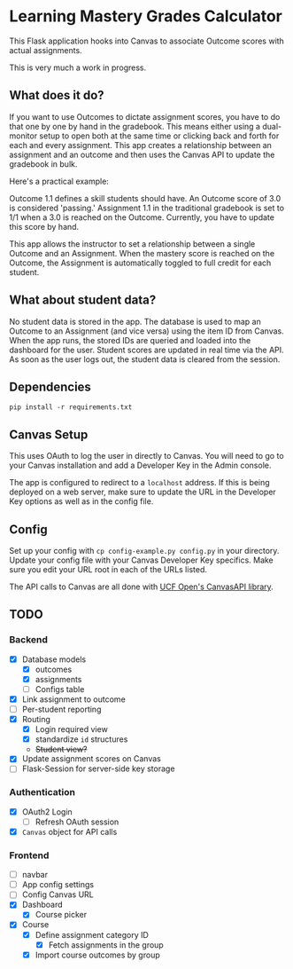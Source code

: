 # Learning Mastery Grades Calculator

This Flask application hooks into Canvas to associate Outcome scores with actual assignments.

This is very much a work in progress.

## What does it do?

If you want to use Outcomes to dictate assignment scores, you have to do that one by one by hand in the gradebook. This means either using a dual-monitor setup to open both at the same time or clicking back and forth for each and every assignment. This app creates a relationship between an assignment and an outcome and then uses the Canvas API to update the gradebook in bulk.

Here's a practical example:

Outcome 1.1 defines a skill students should have. An Outcome score of 3.0 is considered 'passing.' Assignment 1.1 in the traditional gradebook is set to 1/1 when a 3.0 is reached on the Outcome. Currently, you have to update this score by hand.

This app allows the instructor to set a relationship between a single Outcome and an Assignment. When the mastery score is reached on the Outcome, the Assignment is automatically toggled to full credit for each student.

## What about student data?

No student data is stored in the app. The database is used to map an Outcome to an Assignment (and vice versa) using the item ID from Canvas. When the app runs, the stored IDs are queried and loaded into the dashboard for the user. Student scores are updated in real time via the API. As soon as the user logs out, the student data is cleared from the session.

## Dependencies

`pip install -r requirements.txt`

## Canvas Setup

This uses OAuth to log the user in directly to Canvas. You will need to go to your Canvas installation and add a Developer Key in the Admin console.

The app is configured to redirect to a `localhost` address. If this is being deployed on a web server, make sure to update the URL in the Developer Key options as well as in the config file.

## Config

Set up your config with `cp config-example.py config.py` in your directory. Update your config file with your Canvas Developer Key specifics. Make sure you edit your URL root in each of the URLs listed.

The API calls to Canvas are all done with [UCF Open's CanvasAPI library](https://github.com/ucfopen/canvasapi/tree/master).

## TODO

### Backend

- [x] Database models
  - [x] outcomes
  - [x] assignments
  - [ ] Configs table
- [x] Link assignment to outcome
- [ ] Per-student reporting
- [x] Routing
  - [X] Login required view
  - [X] standardize `id` structures
  - ~~Student view?~~
- [x] Update assignment scores on Canvas
- [ ] Flask-Session for server-side key storage

### Authentication

- [X] OAuth2 Login
  - [ ] Refresh OAuth session
- [X] `Canvas` object for API calls

### Frontend

- [ ] navbar
- [ ] App config settings
- [ ] Config Canvas URL
- [x] Dashboard
  - [X] Course picker
- [x] Course
  - [x] Define assignment category ID
    - [x] Fetch assignments in the group
  - [x] Import course outcomes by group
